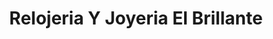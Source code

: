 ---
title: "Relojeria Y Joyeria El Brillante"
url: /san-juan-de-puebloviejo/relojeria-y-joyeria-el-brillante/
shop: hardware
---